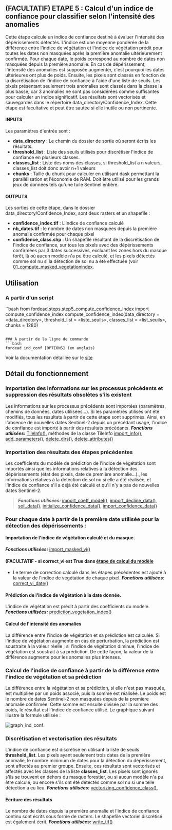 ## (FACULTATIF) ETAPE 5 : Calcul d'un indice de confiance pour classifier selon l'intensité des anomalies
Cette étape calcule un indice de confiance destiné à évaluer l'intensité des dépérissements détectés. L'indice est une moyenne pondérée de la différence entre l'indice de végétation et l'indice de végétation prédit pour toutes les dates non masquées après la première anomalie ultérieurement confirmée. Pour chaque date, le poids correspond au nombre de dates non masquées depuis la première anomalie.
En cas de dépérissement, l'intensité des anomalies est supposée augmenter, c'est pourquoi les dates ultérieures ont plus de poids.
Ensuite, les pixels sont classés en fonction de la discrétisation de l'indice de confiance à l'aide d'une liste de seuils. Les pixels présentant seulement trois anomalies sont classés dans la classe la plus basse, car 3 anomalies ne sont pas considérées comme suffisantes pour calculer un indice significatif. Les résultats sont vectorisés et sauvegardés dans le répertoire data_directory/Confidence_Index.
Cette étape est facultative et peut être sautée si elle inutile ou non pertinente.

#### INPUTS
Les paramètres d'entrée sont :
- **data_directory** : Le chemin du dossier de sortie où seront écrits les résultats.
- **threshold_list** : Liste des seuils utilisés pour discrétiser l'indice de confiance en plusieurs classes.
- **classes_list** : Liste des noms des classes, si threshold_list a n valeurs, classes_list doit donc avoir n+1 valeurs
- **chunks** : Taille du chunk pour calculer en utilisant dask permettant la parallélisation et l'économie de RAM. Doit être utilisé pour les grands jeux de données tels qu'une tuile Sentinel entière.

#### OUTPUTS
Les sorties de cette étape, dans le dossier data_directory/Confidence_Index, sont deux rasters et un shapefile :
- **confidence_index.tif** : L'indice de confiance calculé
- **nb_dates.tif** : le nombre de dates non masquées depuis la première anomalie confirmée pour chaque pixel
- **confidence_class.shp** : Un shapefile résultant de la discrétisation de l'indice de confiance, sur tous les pixels avec des dépérissements confirmées par 3 dates successives, excluant les zones hors du masque forêt, là où aucun modèle n'a pu être calculé, et les pixels détectés comme sol nu si la détection de sol nu a été effectuée (voir [01_compute_masked_vegetationindex](https://fordead.gitlab.io/fordead_package/docs/user_guides/french/01_compute_masked_vegetationindex/).

## Utilisation
### A partir d'un script

``bash
from fordead.steps.step5_compute_confidence_index import compute_confidence_index
compute_confidence_index(data_directory = <data_directory>, 
						threshold_list = <liste_seuils>,
						classes_list = <list_seuils>,
						chunks = 1280)
```

### A partir de la ligne de commande
```bash
fordead ind_conf [OPTIONS] (en anglais)
```
Voir la documentation détaillée sur le [site](https://fordead.gitlab.io/fordead_package/docs/cli/#fordead-ind_conf)

## Détail du fonctionnement

### Importation des informations sur les processus précédents et suppression des résultats obsolètes s'ils existent
Les informations sur les processus précédents sont importées (paramètres, chemins de données, dates utilisées...). Si les paramètres utilisés ont été modifiés, tous les résultats à partir de cette étape sont supprimés. Ainsi, en l'absence de nouvelles dates Sentinel-2 depuis un précédant usage, l'indice de confiance est importé à partir des résultats précédants.
**_Fonctions utilisées:_** [TileInfo()](https://fordead.gitlab.io/fordead_package/reference/fordead/import_data/#tileinfo), méthodes de la classe TileInfo [import_info()](https://fordead.gitlab.io/fordead_package/reference/fordead/import_data/#import_info), [add_parameters()](https://fordead.gitlab.io/fordead_package/reference/fordead/import_data/#add_parameters), [delete_dirs()](https://fordead.gitlab.io/fordead_package/reference/fordead/import_data/#delete_dirs), [delete_attributes()](https://fordead.gitlab.io/fordead_package/reference/fordead/import_data/#delete_attributes)

### Importation des résultats des étapes précédentes
Les coefficients du modèle de prédiction de l'indice de végétation sont importés ainsi que les informations relatives à la détection des dépérissements (état des pixels, date de première anomalie...)., les informations relatives à la détection de sol nu si elle a été réalisée, et l'indice de confiance s'il a déjà été calculé et qu'il n'y a pas de nouvelles dates Sentinel-2.
> **_Fonctions utilisées:_** [import_coeff_model()](https://fordead.gitlab.io/fordead_package/reference/fordead/import_data/#import_coeff_model), [import_decline_data()](https://fordead.gitlab.io/fordead_package/reference/fordead/import_data/#import_decline_data), [soil_data()](https://fordead.gitlab.io/fordead_package/reference/fordead/import_data/#soil_data), [initialize_confidence_data()](https://fordead.gitlab.io/fordead_package/reference/fordead/import_data/#initialize_confidence_data), [import_confidence_data()](https://fordead.gitlab.io/fordead_package/reference/fordead/import_data/#import_confidence_data)

### Pour chaque date à partir de la première date utilisée pour la détection des dépérissements :

#### Importation de l'indice de végétation calculé et du masque.
**_Fonctions utilisées:_** [import_masked_vi()](https://fordead.gitlab.io/fordead_package/reference/fordead/import_data/#import_masked_vi)

#### (FACULTATIF - si **correct_vi** est True dans [étape de calcul du modèle](https://fordead.gitlab.io/fordead_package/docs/user_guides/03_train_model/)
- Le terme de correction calculé dans les étapes précédentes est ajouté à la valeur de l'indice de végétation de chaque pixel.
**_Fonctions utilisées:_** [correct_vi_date()](https://fordead.gitlab.io/fordead_package/reference/fordead/model_spectral_index/#correct_vi_date)

#### Prédiction de l'indice de végétation à la date donnée.
L'indice de végétation est prédit à partir des coefficients du modèle.
**_Fonctions utilisées:_** [prediction_vegetation_index()](https://fordead.gitlab.io/fordead_package/reference/fordead/decline_detection/#prediction_vegetation_index)

#### Calcul de l'intensité des anomalies
La différence entre l'indice de végétation et sa prédiction est calculée. Si l'indice de végétation augmente en cas de perturbation, la prédiction est soustraite à la valeur réelle ; si l'indice de végétation diminue, l'indice de végétation est soustrait à sa prédiction. De cette façon, la valeur de la différence augmente pour les anomalies plus intenses.

### Calcul de l'indice de confiance à partir de la différence entre l'indice de végétation et sa prédiction
La différence entre la végétation et sa prédiction, si elle n'est pas masquée, est multipliée par un poids associé, puis la somme est réalisée. Le poids est le nombre de dates Sentinel-2 non masquées depuis de la première anomalie confirmée.
Cette somme est ensuite divisée par la somme des poids, le résultat est l'indice de confiance utilisé. Le graphique suivant illustre la formule utilisée :

![graph_ind_conf](Diagrammes/graph_ind_conf.png "graph_ind_conf").

### Discrétisation et vectorisation des résultats
L'indice de confiance est discrétisé en utilisant la liste de seuils **threshold_list**. Les pixels ayant seulement trois dates de la première anomalie, le nombre minimum de dates pour la détection du dépérissement, sont affectés au premier groupe. 
Ensuite, ces résultats sont vectorisés et affectés avec les classes de la liste **classes_list**.
Les pixels sont ignorés s'ils se trouvent en dehors du masque forestier, ou si aucun modèle n'a pu être calculé, ou encore s'ils ont été détectés comme sol nu si une telle détection a eu lieu.
**_Fonctions utilisées:_** [vectorizing_confidence_class()](https://fordead.gitlab.io/fordead_package/reference/fordead/writing_data/#vectorizing_confidence_class),

#### Écriture des résultats
Le nombre de dates depuis la première anomalie et l'indice de confiance continu sont écrits sous forme de rasters.
Le shapefile vectoriel discrétisé est également écrit.
**_Fonctions utilisées:_** [write_tif()](https://fordead.gitlab.io/fordead_package/reference/fordead/writing_data/#write_tif)
